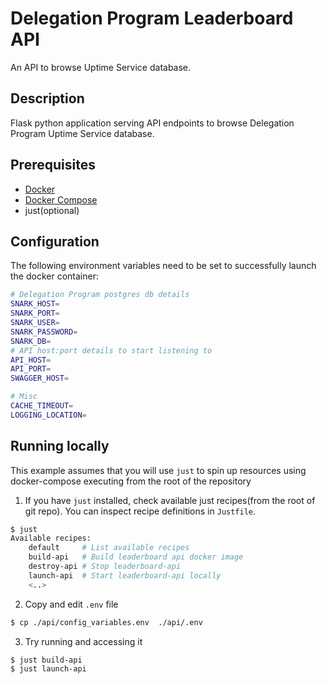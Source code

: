 # Delegation Program Leaderboard API

An API to browse Uptime Service database.

## Description

Flask python application serving API endpoints to browse Delegation Program Uptime Service database.

## Prerequisites

- [Docker](https://docs.docker.com/get-docker/)
- [Docker Compose](https://docs.docker.com/compose/install/)
- just(optional)

## Configuration

The following environment variables need to be set to successfully launch the docker container:

```bash
# Delegation Program postgres db details  
SNARK_HOST=
SNARK_PORT=
SNARK_USER=
SNARK_PASSWORD=
SNARK_DB=
# API host:port details to start listening to 
API_HOST=
API_PORT=
SWAGGER_HOST=

# Misc
CACHE_TIMEOUT=
LOGGING_LOCATION=
```
 
## Running locally

This example assumes that you will use `just` to spin up resources using docker-compose executing from the root of the repository

1. If you have `just` installed, check available just recipes(from the root of git repo). You can inspect recipe definitions in `Justfile`.

```bash
$ just
Available recipes:
    default     # List available recipes
    build-api   # Build leaderboard api docker image
    destroy-api # Stop leaderboard-api
    launch-api  # Start leaderboard-api locally
	<..>
```

2.  Copy and edit `.env` file
```bash
$ cp ./api/config_variables.env  ./api/.env
```

3. Try running and accessing it
```bash
$ just build-api
$ just launch-api
```
